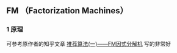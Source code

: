 ## FM （Factorization Machines）

### 1 原理

可参考原作者的知乎文章 [推荐算法(一)——FM因式分解机](https://zhuanlan.zhihu.com/p/342803984)
写的非常好
